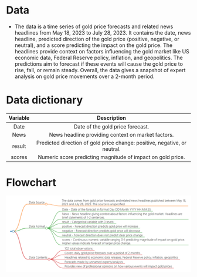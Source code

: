 # Data
- The data is a time series of gold price forecasts and related news headlines from May 18, 2023 to July 28, 2023. It contains the date, news headline, predicted direction of the gold price (positive, negative, or neutral), and a score predicting the impact on the gold price. The headlines provide context on factors influencing the gold market like US economic data, Federal Reserve policy, inflation, and geopolitics. The predictions aim to forecast if these events will cause the gold price to rise, fall, or remain steady. Overall, the data gives a snapshot of expert analysis on gold price movements over a 2-month period.
# Data dictionary

| **Variable** 	|                              **Description**                              	|
|:------------:	|:-------------------------------------------------------------------------:	|
|     Date     	|                      Date of the gold price forecast.                     	|
|     News     	|             News headline providing context on market factors.            	|
|    result    	| Predicted direction of gold price change: positive, negative, or neutral. 	|
|    scores    	|        Numeric score predicting magnitude of impact on gold price.        	|
# Flowchart
![](a.png)